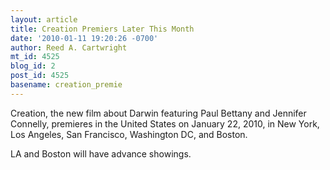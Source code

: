 ```yaml
---
layout: article
title: Creation Premiers Later This Month
date: '2010-01-11 19:20:26 -0700'
author: Reed A. Cartwright
mt_id: 4525
blog_id: 2
post_id: 4525
basename: creation_premie
---
```

Creation, the new film about Darwin featuring Paul Bettany and Jennifer Connelly, premieres in the United States on January 22, 2010, in New York, Los Angeles, San Francisco, Washington DC, and Boston.

LA and Boston will have advance showings.
